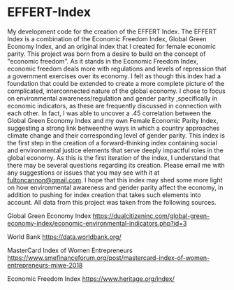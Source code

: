 # EFFERT-Index
My development code for the creation of the EFFERT Index. 
The EFFERT Index is a combination of the Economic Freedom Index, Global Green Economy Index, and an original index
that I created for female economic parity. This project was born from a desire to build on the concept of "economic freedom".
As it stands in the Economic Freedom Index, economic freedom deals more with regulations and levels of repression that a 
government exercises over its economy. I felt as though this index had a foundation that could be extended to create a more 
complete picture of the complicated, interconnected nature of the global economy. I chose to focus on environmental
awareness/regulation and gender parity ,specifically in economic indicators, as these are frequently discussed in connection with each other. In fact, I was able to uncover a .45 correlation between the Global Green Economy Index and my own Female Economic Parity Index, suggesting a strong link betweenthe ways in which a country approaches climate change and their corresponding level of gender parity. This index is the first step in the creation of a forward-thinking index containing social and environmental justice elements that serve deeply impactful roles in the global economy. As this is the first iteration of the index, I understand that there may be several questions regarding its creation. Please email me with any suggestions or issues that you may see with it at fultoncannon@gmail.com. I hope that this index may shed some more light on how environmental awareness and gender parity affect the economy, in addition to pushing for index creation that takes such elements into account. All data from this project was taken from the following sources.

Global Green Economy Index
https://dualcitizeninc.com/global-green-economy-index/economic-environmental-indicators.php?id=3

World Bank
https://data.worldbank.org/

MasterCard Index of Women Entrepreneurs
https://www.smefinanceforum.org/post/mastercard-index-of-women-entrepreneurs-miwe-2018

Economic Freedom Index
https://www.heritage.org/index/

